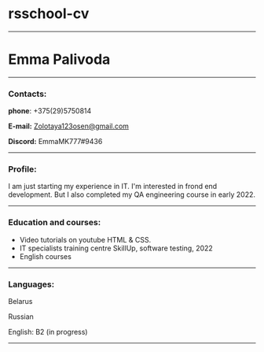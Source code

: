 # rsschool-cv
___
# Emma Palivoda

---
### Contacts: 
__phone__: +375(29)5750814


__E-mail:__ Zolotaya123osen@gmail.com


__Discord:__ EmmaMK777#9436
___
### Profile:
 I am just starting my experience in IT. I'm interested in frond end development. But I also completed my QA engineering course in early 2022.
___
### Education and courses:
* Video tutorials on youtube HTML & CSS.
* IT specialists training centre SkillUp, software testing, 2022
* English courses
___
### Languages: 

Belarus

Russian

English: В2 (in progress)
___
